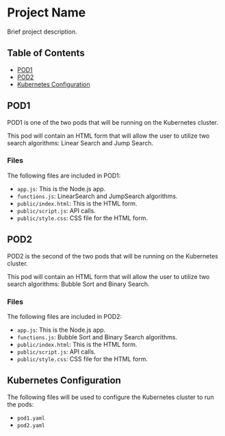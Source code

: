 # Project Name

Brief project description.

## Table of Contents

- [POD1](#pod1)
- [POD2](#pod2)
- [Kubernetes Configuration](#kubernetes-configuration)

## POD1

POD1 is one of the two pods that will be running on the Kubernetes cluster.

This pod will contain an HTML form that will allow the user to utilize two search algorithms: Linear Search and Jump Search.

### Files

The following files are included in POD1:

- `app.js`: This is the Node.js app.
- `functions.js`: LinearSearch and JumpSearch algorithms.
- `public/index.html`: This is the HTML form.
- `public/script.js`: API calls.
- `public/style.css`: CSS file for the HTML form.

## POD2

POD2 is the second of the two pods that will be running on the Kubernetes cluster.

This pod will contain an HTML form that will allow the user to utilize two search algorithms: Bubble Sort and Binary Search.

### Files

The following files are included in POD2:

- `app.js`: This is the Node.js app.
- `functions.js`: Bubble Sort and Binary Search algorithms.
- `public/index.html`: This is the HTML form.
- `public/script.js`: API calls.
- `public/style.css`: CSS file for the HTML form.

## Kubernetes Configuration

The following files will be used to configure the Kubernetes cluster to run the pods:

- `pod1.yaml`
- `pod2.yaml`



